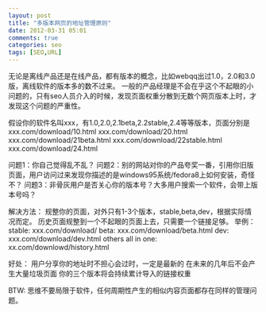```yaml
---
layout: post
title: "多版本网页的地址管理原则"
date: 2012-03-31 05:01
comments: true
categories: seo
tags: [SEO,URL]
---
```


无论是离线产品还是在线产品，都有版本的概念，比如webqq出过1.0，2.0和3.0版，离线软件的版本多的数不过来。
一般的产品经理是不会在乎这个不起眼的小问题的，只有seo人员介入的时候，发现页面权重分散到无数个网页版本上时，才发现这个问题的严重性。

假设你的软件名叫xxx，有1.0,2.0,2.1beta,2.2stable,2.4等等版本，页面分别是
xxx.com/download/10.html
xxx.com/download/20.html
xxx.com/download/21beta.html
xxx.com/download/22stable.html
xxx.com/download/24.html

问题1：你自己觉得乱不乱？
问题2：别的网站对你的产品夸奖一番，引用你旧版页面，用户访问过来发现你描述的是windows95系统/fedora8上如何安装，奇怪不？
问题3：非骨灰用户是否关心你的版本号？大多用户搜索一个软件，会带上版本号吗？

解决方法：
规整你的页面，对外只有1-3个版本，stable,beta,dev，根据实际情况而定。
历史页面规整到一个不起眼的页面上去，只需要一个链接足够。
举例：
stable: xxx.com/download/
beta: xxx.com/download/beta.html
dev: xxx.com/download/dev.html
others all in one: xx.com/downlowd/history.html


好处：
用户分享你的地址时不担心会过时，一定是最新的
在未来的几年后不会产生大量垃圾页面
你的三个版本将会持续累计导入的链接权重

BTW:
思维不要局限于软件，任何周期性产生的相似内容页面都存在同样的管理问题。

